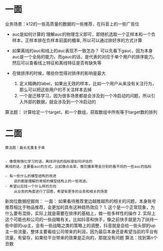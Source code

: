 # 一面

业务场景：k12的一些高质量的数据的一些推荐，在抖音上的一些广告位
 - auc是如何计算的
    理解auc的物理含义即可，即随机选取一个正样本和一个负样本，正样本排在负样本前面的概率, 所以可以通过排好序的方式计算

- 如果离线的auc和线上的auc表现不一致怎办？
    可以先看下gauc，因为本身auc是一个全局的能力，而gauc的话，是代表的对应于单个用户的排序能力。
    然后可以查看线上特征和离线特征是否有缺失等



- 在做排序的时候，哪些你觉得对排序的影响是最大

    1. 定义精确的label，如果出无效的样本，比如一个用户从来没有关注行为，那么可以把这些用户的不关注样本去掉
    2. 一个是迁移学习，因为很多场景都是会涉及到一个冷启动的问题，所以引入外部的数据，就会涉及到一个冷启动的


算法题：
    计算给定一个target，和一个数组，获取数组中所有等于target数的排列



# 二面
    算法题：最长无重复子串
   

    - 像使用强化学习的话，离线评估的指标是如何评估的
    离线的话，主要看auc的方式，比如像点击率，像完播率等会分别的看不同的一些auc的指标

    - 有一些什么的模型结构的改进
        说的都是理解的常规的模型结构上的一些改进。
    - 希望以后找一个什么样的方向 
        从业务的角度进行了回答，希望有更多的业务和相关的场景



新岗位数据挖掘岗：
    一面：
       如果看待推荐里边越推越热的相关的问题，本身账号推荐相比于物品推荐，会更加的具有这种趋热效应？
          1. 这个是一个正常现象，为什么要有混排，实际上就是需要在排序的基础上，做一些多样性的操作
        2. 实际上这个可能也和公司的一些战略有关，比如抖音和快手，像之前快手就是为了扶持一些中部的up主，会有一些战略之类的策略上的调整，抖音就是会给一些头部的up主一些流量，整体主要看给公司带来的利润，因为最后本身还是希望当前的平台有流量，有留存，如果给平台带来的效果是正向的，那就没有问题
   算法：找到第n个丑数

